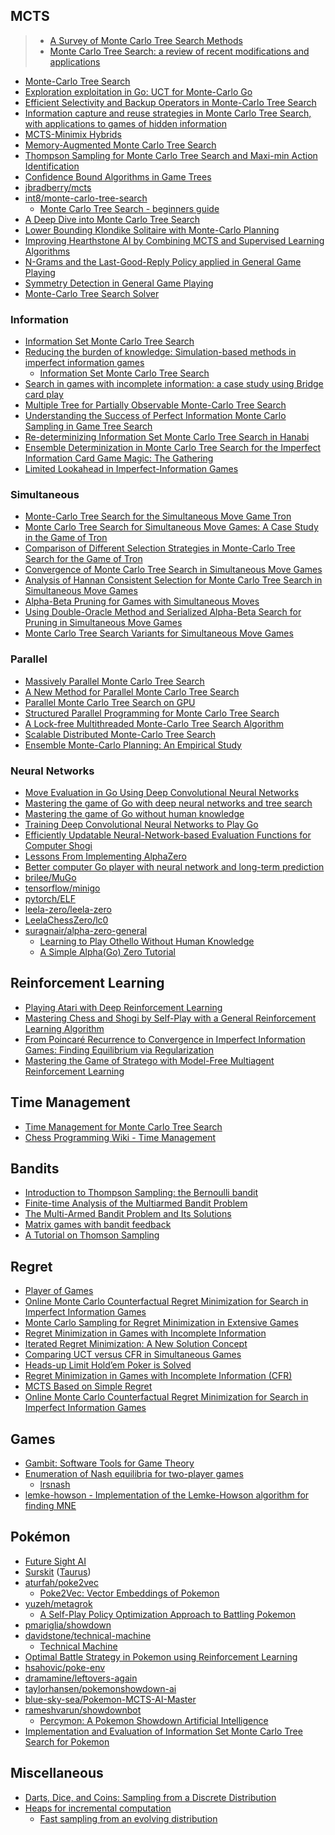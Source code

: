 ## MCTS

> - [A Survey of Monte Carlo Tree Search Methods](papers/mcts-survey.pdf)
> - [Monte Carlo Tree Search: a review of recent modifications and
  applications](papers/mcts-review.pdf)

- [Monte-Carlo Tree Search](papers/mcts.pdf)
- [Exploration exploitation in Go: UCT for Monte-Carlo Go](papers/mcts-uct.pdf)
- [Efficient Selectivity and Backup Operators in Monte-Carlo Tree Search](papers/mcts-select.pdf)
- [Information capture and reuse strategies in Monte Carlo Tree
  Search, with applications to games of hidden information](papers/icarus-epic.pdf)
- [MCTS-Minimix Hybrids](papers/mcts-minimax.pdf)
- [Memory-Augmented Monte Carlo Tree Search](papers/mcts-memory.pdf)
- [Thompson Sampling for Monte Carlo Tree Search and Maxi-min Action
  Identification](papers/mcts-thompson.pdf)
- [Confidence Bound Algorithms in Game Trees](papers/mcts-cba.pdf)
- [jbradberry/mcts](https://github.com/jbradberry/mcts)
- [int8/monte-carlo-tree-search](https://github.com/int8/monte-carlo-tree-search)
  - [Monte Carlo Tree Search - beginners
    guide](https://int8.io/monte-carlo-tree-search-beginners-guide/)
- [A Deep Dive into Monte Carlo Tree Search](https://www.moderndescartes.com/essays/deep_dive_mcts/)
- [Lower Bounding Klondike Solitaire with Monte-Carlo Planning](papers/klondike.pdf)
- [Improving Hearthstone AI by Combining MCTS and Supervised Learning
  Algorithms](papers/mcts-hearthstone.pdf)
- [N-Grams and the Last-Good-Reply Policy applied in General Game Playing](papers/mcts-ngrams.pdf)
- [Symmetry Detection in General Game Playing](papers/ggp-symmetry.pdf)
- [Monte-Carlo Tree Search Solver](papers/mcts-solver.pdf)
  
### Information

- [Information Set Monte Carlo Tree Search](papers/information-set-mcts.pdf)
- [Reducing the burden of knowledge: Simulation-based methods in imperfect information
  games](http://www.aifactory.co.uk/newsletter/2013_01_reduce_burden.htm)
  - [Information Set Monte Carlo Tree Search](https://gist.github.com/kjlubick/8ea239ede6a026a61f4d)
- [Search in games with incomplete information: a case study using Bridge card
  play](papers/bridge-study.pdf)
- [Multiple Tree for Partially Observable Monte-Carlo Tree Search](papers/multiple-pomcts.pdf)
- [Understanding the Success of Perfect Information Monte Carlo Sampling in Game Tree
  Search](papers/mcts-pimc.pdf)
- [Re-determinizing Information Set Monte Carlo Tree Search in
  Hanabi](papers/redeterminizing-ismcts.pdf)
- [Ensemble Determinization in Monte Carlo Tree Search for the Imperfect Information Card Game
  Magic: The Gathering](papers/mcts-mtg.pdf)
- [Limited Lookahead in Imperfect-Information Games](papers/lookahead.pdf)

### Simultaneous

- [Monte-Carlo Tree Search for the Simultaneous Move Game Tron](papers/tron-mcts.pdf)
- [Monte Carlo Tree Search for Simultaneous Move Games: A Case Study in the Game of
  Tron](papers/tron-mcts-casestudy.pdf)
- [Comparison of Different Selection Strategies in Monte-Carlo Tree Search for the Game of
  Tron](papers/tron-mcts-comparison.pdf)
- [Convergence of Monte Carlo Tree Search in Simultaneous Move Games](papers/simulataneous-mcts.pdf)
- [Analysis of Hannan Consistent Selection for Monte Carlo Tree Search in Simultaneous Move
  Games](papers/mcts-hannan.pdf)
- [Alpha-Beta Pruning for Games with Simultaneous Moves](papers/sm-ab.pdf)
- [Using Double-Oracle Method and Serialized Alpha-Beta Search for Pruning in
  Simultaneous Move Games](papers/double-oracle-ab.pdf)
- [Monte Carlo Tree Search Variants for Simultaneous Move Games](papers/sm-mcts-variants.pdf)

### Parallel

- [Massively Parallel Monte Carlo Tree Search](papers/massively-parallel-mcts.pdf)
- [A New Method for Parallel Monte Carlo Tree Search](papers/parallel-mcts-new.pdf)
- [Parallel Monte Carlo Tree Search on GPU](papers/gpu-mcts.pdf)
- [Structured Parallel Programming for Monte Carlo Tree Search](papers/structured-parallel-mcts.pdf)
- [A Lock-free Multithreaded Monte-Carlo Tree Search Algorithm](papers/lockfree-mcts.pdf)
- [Scalable Distributed Monte-Carlo Tree Search](papers/distributed-mcts.pdf)
- [Ensemble Monte-Carlo Planning: An Empirical Study](papers/ensemble-mc.pdf)

### Neural Networks

- [Move Evaluation in Go Using Deep Convolutional Neural Networks](papers/deepmind-alphago-dcnn.pdf)
- [Mastering the game of Go with deep neural networks and tree search](papers/deepmind-alphago.pdf)
- [Mastering the game of Go without human
  knowledge](https://www.nature.com/articles/nature24270.epdf)
- [Training Deep Convolutional Neural Networks to Play Go](papers/cnn-go.pdf)
- [Efficiently Updatable Neural-Network-based Evaluation Functions for Computer
  Shogi](papers/nnue.pdf)
- [Lessons From Implementing AlphaZero](https://medium.com/oracledevs/7e36e9054191)
- [Better computer Go player with neural network and long-term
  prediction](papers/facebook-darkforest.pdf)
- [brilee/MuGo](https://github.com/brilee/MuGo)
- [tensorflow/minigo](https://github.com/tensorflow/minigo)
- [pytorch/ELF](https://github.com/pytorch/ELF)
- [leela-zero/leela-zero](https://github.com/leela-zero/leela-zero)
- [LeelaChessZero/lc0](https://github.com/LeelaChessZero/lc0)
- [suragnair/alpha-zero-general](https://github.com/suragnair/alpha-zero-general)
  - [Learning to Play Othello Without Human Knowledge](papers/othello.pdf)
  - [A Simple Alpha(Go) Zero Tutorial](https://web.stanford.edu/~surag/posts/alphazero.html)

## Reinforcement Learning

- [Playing Atari with Deep Reinforcement Learning](papers/deepmind-atari.pdf)
- [Mastering Chess and Shogi by Self-Play with a General Reinforcement Learning
  Algorithm](papers/deepmind-alphazero.pdf)
- [From Poincaré Recurrence to Convergence in Imperfect Information Games:
  Finding Equilibrium via Regularization](papers/equilibrium.pdf)
- [Mastering the Game of Stratego with Model-Free Multiagent Reinforcement
  Learning](deepmind-stratego.pdf)

## Time Management

- [Time Management for Monte Carlo Tree Search](papers/mcts-time.pdf)
- [Chess Programming Wiki - Time Management](https://www.chessprogramming.org/Time_Management)

## Bandits

- [Introduction to Thompson Sampling: the Bernoulli
  bandit](https://gdmarmerola.github.io/ts-for-bernoulli-bandit/)
- [Finite-time Analysis of the Multiarmed Bandit Problem](papers/multiarmed-bandit.pdf)
- [The Multi-Armed Bandit Problem and Its
  Solutions](https://lilianweng.github.io/posts/2018-01-23-multi-armed-bandit/)
- [Matrix games with bandit feedback](papers/matrix-bandit.pdf)
- [A Tutorial on Thomson Sampling](papers/thomson-sampling.pdf)

## Regret

- [Player of Games](papers/player-of-games.pdf)
- [Online Monte Carlo Counterfactual Regret Minimization for Search in Imperfect Information
  Games](papers/online-cfr.pdf)
- [Monte Carlo Sampling for Regret Minimization in Extensive
  Games](papers/mcts-regret-minimization.pdf)
- [Regret Minimization in Games with Incomplete Information](papers/poker-regret.pdf)
- [Iterated Regret Minimization: A New Solution Concept](papers/iterated-regret.pdf)
- [Comparing UCT versus CFR in Simultaneous Games](papers/uct-vs-cfr.pdf)
- [Heads-up Limit Hold’em Poker is Solved](papers/poker-solved.pdf)
- [Regret Minimization in Games with Incomplete Information
  (CFR)](https://nn.labml.ai/cfr/index.html)
- [MCTS Based on Simple Regret](papers/mcts-regret.pdf)
- [Online Monte Carlo Counterfactual Regret Minimization for Search in Imperfect
  Information Games](papers/mcts-crm.pdf)

## Games

- [Gambit: Software Tools for Game Theory](http://www.gambit-project.org/)
- [Enumeration of Nash equilibria for two-player games](papers/nash.pdf)
  - [lrsnash](http://cgm.cs.mcgill.ca/~avis/C/lrs.html)
- [lemke-howson - Implementation of the Lemke-Howson algorithm for finding
  MNE](https://github.com/s3rvac/lemke-howson)

## Pokémon

- [Future Sight AI](https://www.pokemonbattlepredictor.com/FSAI)
- [Surskit](https://github.com/baskuit/surskit) ([Taurus](https://github.com/baskuit/taurus))
- [aturfah/poke2vec](https://github.com/aturfah/poke2vec)
  - [Poke2Vec: Vector Embeddings of Pokemon](https://aturfah.github.io/poke2vec/)
- [yuzeh/metagrok](https://github.com/yuzeh/metagrok)
  - [A Self-Play Policy Optimization Approach to Battling Pokemon](papers/pkmn-metagrok.pdf)
- [pmariglia/showdown](https://github.com/pmariglia/showdown)
- [davidstone/technical-machine](https://github.com/davidstone/technical-machine)
  - [Technical Machine](http://doublewise.net/pokemon/)
- [Optimal Battle Strategy in Pokemon using Reinforcement Learning](papers/pkmn-rl.pdf)
- [hsahovic/poke-env](https://github.com/hsahovic/poke-env)
- [dramamine/leftovers-again](https://github.com/dramamine/leftovers-again)
- [taylorhansen/pokemonshowdown-ai](https://github.com/taylorhansen/pokemonshowdown-ai)
- [blue-sky-sea/Pokemon-MCTS-AI-Master](https://github.com/blue-sky-sea/Pokemon-MCTS-AI-Master)
- [rameshvarun/showdownbot](https://github.com/rameshvarun/showdownbot)
  - [Percymon: A Pokemon Showdown Artificial Intelligence](papers/pkmn-percymon.pdf)
- [Implementation and Evaluation of Information Set Monte Carlo Tree Search for
  Pokemon](papers/pkmn-ismcts.pdf)

## Miscellaneous

- [Darts, Dice, and Coins: Sampling from a Discrete
  Distribution](https://www.keithschwarz.com/darts-dice-coins/)
- [Heaps for incremental
  computation](http://timvieira.github.io/blog/post/2016/11/21/heaps-for-incremental-computation/)
  - [Fast sampling from an evolving
    distribution](https://gist.github.com/timvieira/da31b56436045a3122f5adf5aafec515)
